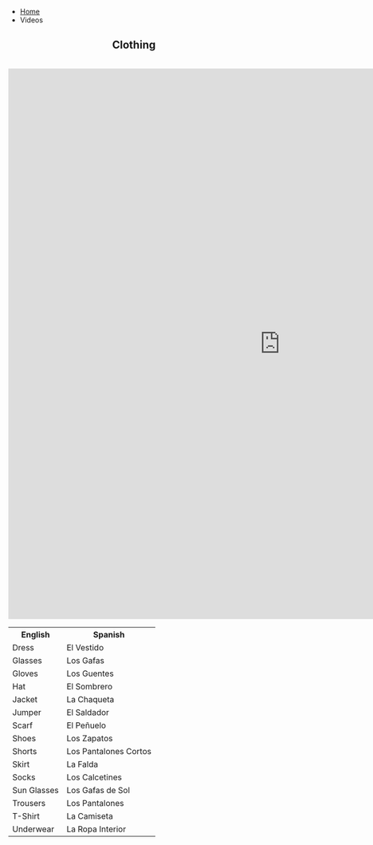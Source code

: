 <ul class="breadcrumb">
  <li><a href="home.html">Home</a></li>
  <li>Videos</li>
</ul>

<h2 style="text-align:center;">Clothing</h2>

<head>
  <style>
    table,th,td{
    font-size: 1rem;
    boarder:1px solid black;
    boarder-collapse:collapse;
    }
  </style>
  </head>
  <table style="width:100%">
    <tr>
      <th>English</th>
      <th>Spanish</th>
    </tr>
    <tr>
      <td>Dress</td>
      <td>El Vestido</td>
    </tr>
    <tr>
      <td>Glasses</td>
      <td>Los Gafas</td>
    </tr>
    <tr>
     <td>Gloves</td>
     <td>Los Guentes</td>
    </tr>
    <tr>
      <td>Hat</td>
      <td>El Sombrero</td>
    </tr>
    <tr>
      <td>Jacket</td>
      <td>La Chaqueta</td>
    </tr>
    <tr>
      <td>Jumper</td>
      <td>El Saldador</td>
    </tr>
    <tr>
      <td>Scarf</td>
      <td>El Peñuelo</td>
    </tr>
    <tr>
      <td>Shoes</td>
      <td>Los Zapatos</td>
    </tr>
    <tr>
      <td>Shorts</td>
      <td>Los Pantalones Cortos</td>
    </tr>
    <tr>
      <td>Skirt</td>
      <td>La Falda</td>
    </tr>
    <tr>
      <td>Socks</td>
      <td>Los Calcetines</td>
    </tr>
    <tr>
      <td>Sun Glasses</td>
      <td>Los Gafas de Sol</td>
    </tr>
    <tr>
      <td>Trousers</td>
      <td>Los Pantalones</td>
    </tr>
    <tr>
      <td>T-Shirt</td>
      <td>La Camiseta</td>
    </tr>
    <tr>
      <td>Underwear</td>
      <td>La Ropa Interior</td>
    </tr>
  <br>
<head>
<iframe src="https://h5p.org/h5p/embed/162699" width="1090" height="1104" frameborder="0" allowfullscreen="allowfullscreen"></iframe><script src="https://h5p.org/sites/all/modules/h5p/library/js/h5p-resizer.js" charset="UTF-8"></script>
</head>
